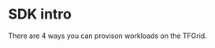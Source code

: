 # SDK intro

There are 4 ways you can provison workloads on the TFGrid.
<!--
TODO: 3x SDK
TODO: 1x admin panels (as used in 3bot today, but made for TFGrid)
-->



